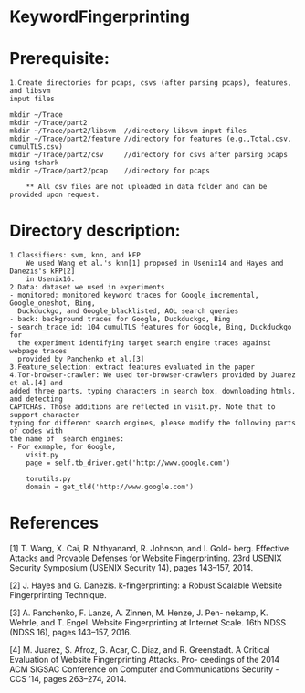 # KeywordFingerprinting

# Prerequisite:
	1.Create directories for pcaps, csvs (after parsing pcaps), features, and libsvm 
	input files
	
	mkdir ~/Trace
	mkdir ~/Trace/part2 
	mkdir ~/Trace/part2/libsvm  //directory libsvm input files
	mkdir ~/Trace/part2/feature //directory for features (e.g.,Total.csv, cumulTLS.csv)
	mkdir ~/Trace/part2/csv     //directory for csvs after parsing pcaps using tshark
	mkdir ~/Trace/part2/pcap    //directory for pcaps

        ** All csv files are not uploaded in data folder and can be provided upon request.

# Directory description:
	1.Classifiers: svm, knn, and kFP
		We used Wang et al.'s knn[1] proposed in Usenix14 and Hayes and Danezis's kFP[2] 
		in Usenix16.
	2.Data: dataset we used in experiments
	- monitored: monitored keyword traces for Google_incremental, Google_oneshot, Bing, 
	  Duckduckgo, and Google_blacklisted, AOL search queries
	- back: background traces for Google, Duckduckgo, Bing
	- search_trace_id: 104 cumulTLS features for Google, Bing, Duckduckgo for 
	  the experiment identifying target search engine traces against webpage traces 
	  provided by Panchenko et al.[3]
	3.Feature_selection: extract features evaluated in the paper
	4.Tor-browser-crawler: We used tor-browser-crawlers provided by Juarez et al.[4] and 
	added three parts, typing characters in search box, downloading htmls, and detecting 
	CAPTCHAs. Those additions are reflected in visit.py. Note that to support character 
	typing for different search engines, please modify the following parts of codes with 
	the name of  search engines:
	- For exmaple, for Google, 
		visit.py	
		page = self.tb_driver.get('http://www.google.com')
		
		torutils.py
        domain = get_tld('http://www.google.com')

# References
[1] T. Wang, X. Cai, R. Nithyanand, R. Johnson, and I. Gold-
berg. Effective Attacks and Provable Defenses for Website
Fingerprinting. 23rd USENIX Security Symposium (USENIX
Security 14), pages 143–157, 2014.

[2] J. Hayes and G. Danezis. k-fingerprinting: a Robust Scalable
Website Fingerprinting Technique.

[3] A. Panchenko, F. Lanze, A. Zinnen, M. Henze, J. Pen-
nekamp, K. Wehrle, and T. Engel. Website Fingerprinting
at Internet Scale. 16th NDSS (NDSS 16), pages 143–157,
2016.

[4] M. Juarez, S. Afroz, G. Acar, C. Diaz, and R. Greenstadt. A
Critical Evaluation of Website Fingerprinting Attacks. Pro-
ceedings of the 2014 ACM SIGSAC Conference on Computer
and Communications Security - CCS ’14, pages 263–274,
2014.


